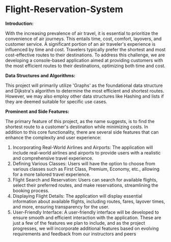 # Flight-Reservation-System
**Introduction:**

With the increasing prevalence of air travel, it is essential to prioritize the convenience of air journeys. This entails time, cost, comfort, layovers, and customer service. A significant portion of an air traveler's experience is influenced by time and cost. Travelers typically prefer the shortest and most cost-effective routes to their destinations. To address this challenge, we are developing a console-based application aimed at providing customers with the most efficient routes to their destinations, optimizing both time and cost.

**Data Structures and Algorithms:**

This project will primarily utilize 'Graphs' as the foundational data structure and Dijkstra's algorithm to determine the most efficient and shortest routes. However, we may also employ other data structures like Hashing and lists if they are deemed suitable for specific use cases.

**Prominent and Side Features:**

The primary feature of this project, as the name suggests, is to find the shortest route to a customer's destination while minimizing costs. In addition to this core functionality, there are several side features that can enhance the complexity and user experience:
1.	Incorporating Real-World Airlines and Airports: The application will include real-world airlines and airports to provide users with a realistic and comprehensive travel experience.
2.	Defining Various Classes: Users will have the option to choose from various classes such as First Class, Premium, Economy, etc., allowing for a more tailored travel experience.
3.	Flight Search and Reservation: Users can search for available flights, select their preferred routes, and make reservations, streamlining the booking process.
4.	Displaying Flight Details: The application will display essential information about available flights, including routes, fares, layover times, and more, ensuring transparency for the user.
5.	User-Friendly Interface: A user-friendly interface will be developed to ensure smooth and efficient interaction with the application.
These are just a few of the features we plan to include, and as the project progresses, we will incorporate additional features based on evolving requirements and feedback from our instructors and peers

